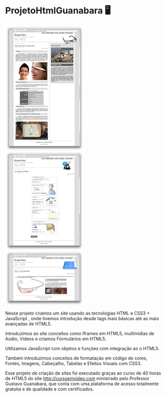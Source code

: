 
# ProjetoHtmlGuanabara 🖥️

<div class="box"><img src="_interface/01-index.jpg" width="250px"/>&nbsp;&nbsp;&nbsp;<img src="_interface/05-fale-conosco.jpg"  width="250px" margin-right="5px" />&nbsp;&nbsp;&nbsp;<img src="_interface/02-specs.jpg" width="250px" margin-right="5px"/></div>
</div>    



  Nesse projeto criamos um site usando as tecnologias HTML e CSS3 + JavaScript , 
  onde tivemos introdução desde tags mais básicas até as mais avançadas de HTML5.
    
  Introduzimos ao site conceitos como Iframes em  HTML5, multímidias de Aúdio, 
  Vídeos e criamos Formulários em HTML5.    


  Utilizamos JavaScript com objetos e funções com integração ao o HTML5.


  Também introduzimos conceitos de formatação em código de cores, Fontes, Imagens, 
  Cabeçalho, Tabelas e Efeitos Visuais com CSS3.
    
    
  Esse projeto de criação de sites foi executado graças ao curso de 40 horas de 
  HTML5 do site http://cursoemvideo.com ministrado pelo Professor Gustavo Guanabara, 
  que conta com uma plataforma de acesso totalmente gratuita e de qualidade e com certificados.
    
